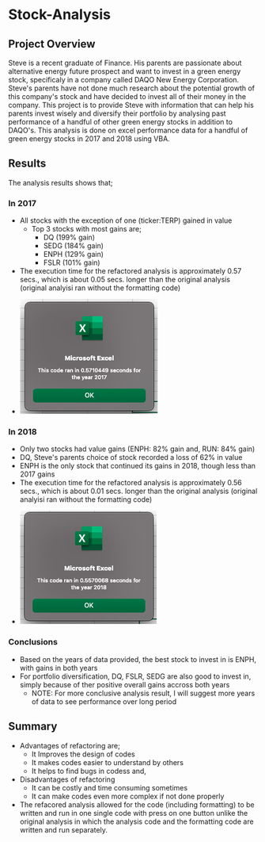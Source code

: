 # Stock-Analysis
## Project Overview
Steve is a recent graduate of Finance. His parents are passionate about alternative energy future prospect and want to invest in a green energy stock, specificaly in a company called DAQO New Energy Corporation. Steve's parents have not done much research about the potential growth of this company's stock and have decided to invest all of their money in the company. This project is to provide Steve with information that can help his parents invest wisely and diversify their portfolio by analysing past performance of a handful of other green energy stocks in addition to DAQO's. This analysis is done on excel performance data  for a handful of green energy stocks in 2017 and 2018 using VBA.
## Results
The analysis results shows that;
### In 2017
* All stocks with the exception of one (ticker:TERP) gained in value
  - Top 3 stocks with most gains are;
    - DQ (199% gain)
    - SEDG (184% gain)
    - ENPH (129% gain)
    - FSLR (101% gain)
* The execution time for the refactored analysis is approximately 0.57 secs., which is about 0.05 secs. longer than the original analysis (original analyisi ran without the formatting code)
- ![VBA_Challenge_2017](https://github.com/Omodayo/stock-analysis/blob/main/VBA_Challenge_2017.png)
### In 2018
* Only two stocks had value gains (ENPH: 82% gain and, RUN: 84% gain)
* DQ, Steve's parents choice of stock recorded a loss of 62% in value
* ENPH is the only stock that continued its gains in 2018, though less than 2017 gains
* The execution time for the refactored analysis is approximately 0.56 secs., which is about 0.01 secs. longer than the original analysis (original analyisi ran without the formatting code)
- ![VBA_Challenge_2018](https://github.com/Omodayo/stock-analysis/blob/main/VBA_Challenge_2018.png)
### Conclusions
* Based on the years of data provided, the best stock to invest in is ENPH, with gains in both years
* For portfolio diversification, DQ, FSLR, SEDG are also good to invest in, simply because of ther positive overall gains accross both years
  - NOTE: For more conclusive analysis result, I will suggest more years of data to see performance over long period
## Summary
* Advantages of refactoring are;
  - It Improves the design of codes
  - It makes codes easier to understand by others
  - It helps to find bugs in codess and,
* Disadvantages of refactoring
  - It can be costly and time consuming sometimes
  - It can make codes even more complex if not done properly
* The refacored analysis allowed for the code (including formatting) to be written and run in one single code with press on one button unlike the original analysis in which the analysis code and the formatting code are written and run separately.

